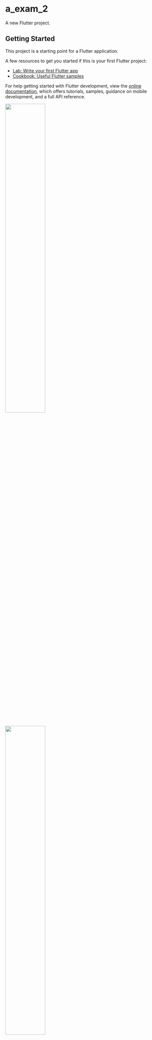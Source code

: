 # a_exam_2

A new Flutter project.

## Getting Started

This project is a starting point for a Flutter application.

A few resources to get you started if this is your first Flutter project:

- [Lab: Write your first Flutter app](https://docs.flutter.dev/get-started/codelab)
- [Cookbook: Useful Flutter samples](https://docs.flutter.dev/cookbook)

For help getting started with Flutter development, view the
[online documentation](https://docs.flutter.dev/), which offers tutorials,
samples, guidance on mobile development, and a full API reference.


<p>
<img src = "https://github.com/yashvasoya09/a_exam_2/assets/120082183/0a10f4ca-1be1-4664-9bf2-6ab583d71db1" height="50%"width="50%">
</p>


<p>
<img src = "https://github.com/yashvasoya09/a_exam_2/assets/120082183/316daa2b-b0a6-4a81-9088-a2701a5510c7" height="50%"width="50%">
</p>



https://github.com/yashvasoya09/a_exam_2/assets/120082183/fae85859-a776-4ec7-bec9-6a2dc5456ebb

